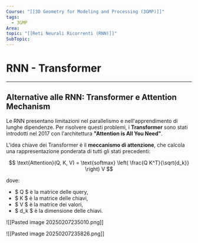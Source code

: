 ```yaml
---
Course: "[[3D Geometry for Modeling and Processing (3GMP)]]"
tags:
  - 3GMP
Area: 
topic: "[[Reti Neurali Ricorrenti (RNN)]]"
SubTopic:
---
```


# RNN - Transformer
---

## Alternative alle RNN: Transformer e Attention Mechanism

Le RNN presentano limitazioni nel parallelismo e nell'apprendimento di lunghe dipendenze. Per risolvere questi problemi, i **Transformer** sono stati introdotti nel 2017 con l'architettura **"Attention is All You Need"**.

L'idea chiave dei Transformer è il **meccanismo di attenzione**, che calcola una rappresentazione ponderata di tutti gli stati precedenti:

$$
\text{Attention}(Q, K, V) = \text{softmax} \left( \frac{Q K^T}{\sqrt{d_k}} \right) V
$$

dove:
- $ Q $ è la matrice delle query,
- $ K $ è la matrice delle chiavi,
- $ V $ è la matrice dei valori,
- $ d_k $ è la dimensione delle chiavi.


![[Pasted image 20250207235010.png]]


![[Pasted image 20250207235826.png]]